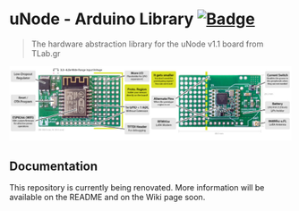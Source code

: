 # uNode - Arduino Library [![Badge](https://img.shields.io/badge/Read-More-blue.svg)](https://www.tlab.gr/projects/μnode-project)

> The hardware abstraction library for the uNode v1.1 board from TLab.gr

![uNode](/doc/unode-large.jpg?raw=true "uNode v1.1 Board")

## Documentation

This repository is currently being renovated. More information will be available on the README and on the Wiki page soon.
